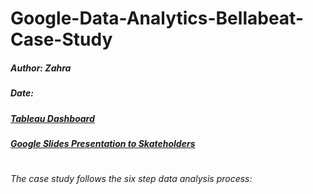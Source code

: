 # Google-Data-Analytics-Bellabeat-Case-Study
##### Author: Zahra
##### Date: 

##### [Tableau Dashboard]()

##### [Google Slides Presentation to Skateholders]()

#

_The case study follows the six step data analysis process:_
